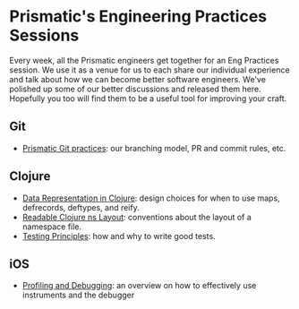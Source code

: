 Prismatic's Engineering Practices Sessions
=============
Every week, all the Prismatic engineers get together for an Eng Practices session.
We use it as a venue for us to each share our individual experience
and talk about how we can become better software engineers.
We've polished up some of our better discussions and released them here.
Hopefully you too will find them to be a useful tool for improving your craft.

## Git 
- [Prismatic Git practices](git/20140403-git.md): our branching model, PR and commit rules, etc.

## Clojure
- [Data Representation in Clojure](clojure/20130926-data-representation.md): design choices for when to use maps, defrecords, deftypes, and reify.
- [Readable Clojure ns Layout](clojure/20130927-ns-organization.md): conventions about the layout of a namespace file.
- [Testing Principles](clojure/20130821-testing-principles.md): how and why to write good tests.

## iOS
- [Profiling and Debugging](ios/20131009-profiling-using-instruments.md): an overview on how to effectively use instruments and the debugger
